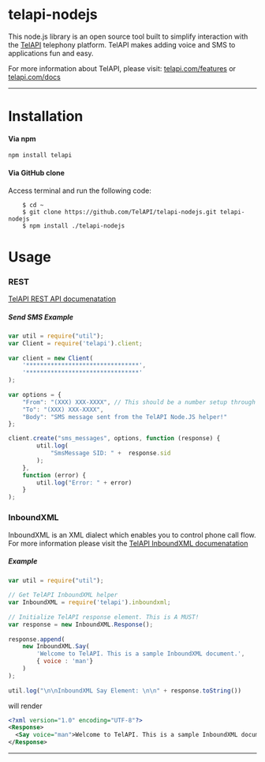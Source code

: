 telapi-nodejs
==========

This node.js library is an open source tool built to simplify interaction with the [TelAPI](http://telapi.com) telephony platform. TelAPI makes adding voice and SMS to applications fun and easy.

For more information about TelAPI, please visit:  [telapi.com/features](http://www.telapi.com/features) or [telapi.com/docs](http://www.telapi.com/docs)

---

Installation
============


#### Via npm
    
    npm install telapi

#### Via GitHub clone

Access terminal and run the following code:
```shell	
	$ cd ~
	$ git clone https://github.com/TelAPI/telapi-nodejs.git telapi-nodejs
    $ npm install ./telapi-nodejs
```

Usage
======

### REST

[TelAPI REST API documenatation](http://www.telapi.com/docs/api/rest/) 

##### Send SMS Example

```js
var util = require("util");
var Client = require('telapi').client;
 
var client = new Client(
    '********************************', 
    '********************************'
);
 
var options = {
    "From": "(XXX) XXX-XXXX", // This should be a number setup through your TelAPI account
    "To": "(XXX) XXX-XXXX",
    "Body": "SMS message sent from the TelAPI Node.JS helper!"
};

client.create("sms_messages", options, function (response) {
        util.log(
            "SmsMessage SID: " +  response.sid
        );
    },
    function (error) {
        util.log("Error: " + error)
    }
); 
```

### InboundXML

InboundXML is an XML dialect which enables you to control phone call flow. For more information please visit the [TelAPI InboundXML documenatation](http://www.telapi.com/docs/api/inboundxml/)

##### <Say> Example

```js
var util = require("util");
 
// Get TelAPI InboundXML helper
var InboundXML = require('telapi').inboundxml;
 
// Initialize TelAPI response element. This is A MUST!
var response = new InboundXML.Response();
 
response.append(
    new InboundXML.Say(
        'Welcome to TelAPI. This is a sample InboundXML document.',
        { voice : 'man'}
    )
);
 
util.log("\n\nInboundXML Say Element: \n\n" + response.toString()) 
```

will render

```xml
<?xml version="1.0" encoding="UTF-8"?>
<Response>
  <Say voice="man">Welcome to TelAPI. This is a sample InboundXML document.</Say>
</Response>
```

---
